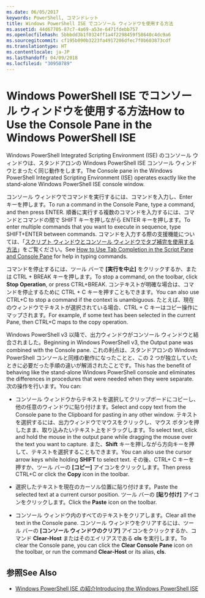 ```yaml
---
ms.date: 06/05/2017
keywords: PowerShell, コマンドレット
title: Windows PowerShell ISE でコンソール ウィンドウを使用する方法
ms.assetid: 44d67705-87c7-4a69-a53e-6471fdebb757
ms.openlocfilehash: 5bbbdd3b1f0324ff1a4f2298459f58640c4dc9a6
ms.sourcegitcommit: cf195b090b3223fa4917206dfec7f0b603873cdf
ms.translationtype: HT
ms.contentlocale: ja-JP
ms.lasthandoff: 04/09/2018
ms.locfileid: "30950789"
---
```

# <a name="how-to-use-the-console-pane-in-the-windows-powershell-ise"></a><span data-ttu-id="85648-103">Windows PowerShell ISE でコンソール ウィンドウを使用する方法</span><span class="sxs-lookup"><span data-stu-id="85648-103">How to Use the Console Pane in the Windows PowerShell ISE</span></span>

<span data-ttu-id="85648-104">Windows PowerShell Integrated Scripting Environment (ISE) のコンソール ウィンドウは、スタンドアロンの Windows PowerShell ISE コンソール ウィンドウとまったく同じ動作をします。</span><span class="sxs-lookup"><span data-stu-id="85648-104">The Console pane in the Windows PowerShell Integrated Scripting Environment (ISE) operates exactly like the stand-alone Windows PowerShell ISE console window.</span></span>

<span data-ttu-id="85648-105">コンソール ウィンドウでコマンドを実行するには、コマンドを入力し、Enter キーを押します。</span><span class="sxs-lookup"><span data-stu-id="85648-105">To run a command in the Console Pane, type a command, and then press ENTER.</span></span> <span data-ttu-id="85648-106">順番に実行する複数のコマンドを入力するには、コマンドとコマンドの間で SHIFT キーを押しながら ENTER キーを押します。</span><span class="sxs-lookup"><span data-stu-id="85648-106">To enter multiple commands that you want to execute in sequence, type SHIFT+ENTER between commands.</span></span> <span data-ttu-id="85648-107">コマンドを入力する際の支援機能については、「[スクリプト ウィンドウとコンソール ウィンドウでタブ補完を使用する方法](How-to-Use-Tab-Completion-in-the-Script-Pane-and-Console-Pane.md)」をご覧ください。</span><span class="sxs-lookup"><span data-stu-id="85648-107">See [How to Use Tab Completion in the Script Pane and Console Pane](How-to-Use-Tab-Completion-in-the-Script-Pane-and-Console-Pane.md) for help in typing commands.</span></span>

<span data-ttu-id="85648-108">コマンドを停止するには、ツール バーで **[実行を中止]** をクリックするか、または CTRL + BREAK キーを押します。</span><span class="sxs-lookup"><span data-stu-id="85648-108">To stop a command, on the toolbar, click **Stop Operation**, or press CTRL+BREAK.</span></span> <span data-ttu-id="85648-109">コンテキストが明確な場合は、コマンドを停止するために CTRL + C キーを押すこともできます。</span><span class="sxs-lookup"><span data-stu-id="85648-109">You can also use CTRL+C to stop a command if the context is unambiguous.</span></span> <span data-ttu-id="85648-110">たとえば、現在のウィンドウでテキストが選択されている場合、CTRL + C キーはコピー操作にマップされます。</span><span class="sxs-lookup"><span data-stu-id="85648-110">For example, if some text has been selected in the current Pane, then CTRL+C maps to the copy operation.</span></span>

<span data-ttu-id="85648-111">Windows PowerShell v3 以降で、出力ウィンドウがコンソール ウィンドウと結合されました。</span><span class="sxs-lookup"><span data-stu-id="85648-111">Beginning in Windows PowerShell v3, the Output pane was combined with the Console pane.</span></span> <span data-ttu-id="85648-112">これの利点は、スタンドアロンの Windows PowerShell コンソールと同様の動作になったことと、この 2 つが独立していたときに必要だった手順の違いが解消されたことです。</span><span class="sxs-lookup"><span data-stu-id="85648-112">This has the benefit of behaving like the stand-alone Windows PowerShell console and eliminates the differences in procedures that were needed when they were separate.</span></span> <span data-ttu-id="85648-113">次の操作を行います。</span><span class="sxs-lookup"><span data-stu-id="85648-113">You can:</span></span>

- <span data-ttu-id="85648-114">コンソール ウィンドウからテキストを選択してクリップボードにコピーし、他の任意のウィンドウに貼り付けます。</span><span class="sxs-lookup"><span data-stu-id="85648-114">Select and copy text from the Console pane to the Clipboard for pasting in any other window.</span></span> <span data-ttu-id="85648-115">テキストを選択するには、出力ウィンドウでマウスをクリックし、マウス ボタンを押したまま、取り込みたいテキスト上をドラッグします。</span><span class="sxs-lookup"><span data-stu-id="85648-115">To select text, click and hold the mouse in the output pane while dragging the mouse over the text you want to capture.</span></span> <span data-ttu-id="85648-116">また、**Shift** キーを押しながら方向キーを押して、テキストを選択することもできます。</span><span class="sxs-lookup"><span data-stu-id="85648-116">You can also use the cursor arrow keys while holding **SHIFT** to select text.</span></span> <span data-ttu-id="85648-117">その後、CTRL+ C キーを押すか、ツール バーの **[コピー]** アイコンをクリックします。</span><span class="sxs-lookup"><span data-stu-id="85648-117">Then press CTRL+C or click the **Copy** icon in the toolbar.</span></span>

- <span data-ttu-id="85648-118">選択したテキストを現在のカーソル位置に貼り付けます。</span><span class="sxs-lookup"><span data-stu-id="85648-118">Paste the selected text at a current cursor position.</span></span> <span data-ttu-id="85648-119">ツール バーの **[貼り付け]** アイコンをクリックします。</span><span class="sxs-lookup"><span data-stu-id="85648-119">Click the **Paste** icon on the toolbar.</span></span>

- <span data-ttu-id="85648-120">コンソール ウィンドウ内のすべてのテキストをクリアします。</span><span class="sxs-lookup"><span data-stu-id="85648-120">Clear all the text in the Console pane.</span></span> <span data-ttu-id="85648-121">コンソール ウィンドウをクリアするには、ツール バーの **[コンソール ウィンドウのクリア]** アイコンをクリックするか、コマンド **Clear-Host** またはそのエイリアスである **cls** を実行します。</span><span class="sxs-lookup"><span data-stu-id="85648-121">To clear the Console pane, you can click the **Clear Console Pane** icon on the toolbar, or run the command **Clear-Host** or its alias, **cls**.</span></span>

## <a name="see-also"></a><span data-ttu-id="85648-122">参照</span><span class="sxs-lookup"><span data-stu-id="85648-122">See Also</span></span>

- [<span data-ttu-id="85648-123">Windows PowerShell ISE の紹介</span><span class="sxs-lookup"><span data-stu-id="85648-123">Introducing the Windows PowerShell ISE</span></span>](Introducing-the-Windows-PowerShell-ISE.md)